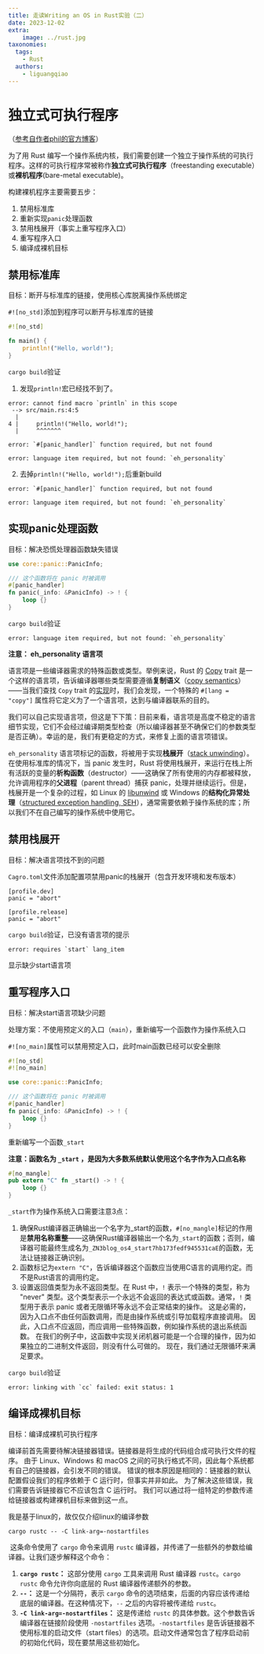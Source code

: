 ```yaml
---
title: 走读Writing an OS in Rust实验（二）
date: 2023-12-02
extra:
    image: ../rust.jpg
taxonomies:
  tags:
    - Rust
  authors:
    - liguangqiao  
---
```


# 独立式可执行程序

（[参考自作者phil的官方博客](https://os.phil-opp.com/zh-CN/freestanding-rust-binary/#jin-yong-zhan-zhan-kai)）

为了用 Rust 编写一个操作系统内核，我们需要创建一个独立于操作系统的可执行程序。这样的可执行程序常被称作**独立式可执行程序**（freestanding executable）或**裸机程序**(bare-metal executable)。

构建裸机程序主要需要五步：

1. 禁用标准库
2. 重新实现`panic`处理函数
3. 禁用栈展开（事实上重写程序入口）
4. 重写程序入口
5. 编译成裸机目标

## 禁用标准库

目标：断开与标准库的链接，使用核心库脱离操作系统绑定

`#![no_std]`添加到程序可以断开与标准库的链接

```rust
#![no_std]

fn main() {
    println!("Hello, world!");
}
```

`cargo build`验证

1. 发现`println!`宏已经找不到了。

```
error: cannot find macro `println` in this scope
 --> src/main.rs:4:5
  |
4 |     println!("Hello, world!");
  |     ^^^^^^^

error: `#[panic_handler]` function required, but not found

error: language item required, but not found: `eh_personality`
```

2. 去掉`println!("Hello, world!");`后重新build

```
error: `#[panic_handler]` function required, but not found

error: language item required, but not found: `eh_personality`
```

## 实现panic处理函数

目标：解决恐慌处理器函数缺失错误

```rust
use core::panic::PanicInfo;

/// 这个函数将在 panic 时被调用
#[panic_handler]
fn panic(_info: &PanicInfo) -> ! {
    loop {}
}
```

`cargo build`验证

```
error: language item required, but not found: `eh_personality`
```

**注意： eh_personality 语言项**

语言项是一些编译器需求的特殊函数或类型。举例来说，Rust 的 [Copy](https://doc.rust-lang.org/nightly/core/marker/trait.Copy.html) trait 是一个这样的语言项，告诉编译器哪些类型需要遵循**复制语义**（[copy semantics](https://doc.rust-lang.org/nightly/core/marker/trait.Copy.html)）——当我们查找 `Copy` trait 的[实现](https://github.com/rust-lang/rust/blob/485397e49a02a3b7ff77c17e4a3f16c653925cb3/src/libcore/marker.rs#L296-L299)时，我们会发现，一个特殊的 `#[lang = "copy"]` 属性将它定义为了一个语言项，达到与编译器联系的目的。

我们可以自己实现语言项，但这是下下策：目前来看，语言项是高度不稳定的语言细节实现，它们不会经过编译期类型检查（所以编译器甚至不确保它们的参数类型是否正确）。幸运的是，我们有更稳定的方式，来修复上面的语言项错误。

`eh_personality` 语言项标记的函数，将被用于实现**栈展开**（[stack unwinding](https://www.bogotobogo.com/cplusplus/stackunwinding.php)）。在使用标准库的情况下，当 panic 发生时，Rust 将使用栈展开，来运行在栈上所有活跃的变量的**析构函数**（destructor）——这确保了所有使用的内存都被释放，允许调用程序的**父进程**（parent thread）捕获 panic，处理并继续运行。但是，栈展开是一个复杂的过程，如 Linux 的 [libunwind](https://www.nongnu.org/libunwind/) 或 Windows 的**结构化异常处理**（[structured exception handling, SEH](https://docs.microsoft.com/en-us/windows/win32/debug/structured-exception-handling)），通常需要依赖于操作系统的库；所以我们不在自己编写的操作系统中使用它。

## 禁用栈展开

目标：解决语言项找不到的问题

`Cagro.toml`文件添加配置项禁用panic的栈展开（包含开发环境和发布版本）

```
[profile.dev]
panic = "abort"

[profile.release]
panic = "abort"
```

`cargo build`验证，已没有语言项的提示

```
error: requires `start` lang_item
```

显示缺少start语言项

## 重写程序入口

目标：解决start语言项缺少问题

处理方案：不使用预定义的入口（`main`），重新编写一个函数作为操作系统入口

`#![no_main]`属性可以禁用预定入口，此时main函数已经可以安全删除

```rust
#![no_std]
#![no_main]

use core::panic::PanicInfo;

/// 这个函数将在 panic 时被调用
#[panic_handler]
fn panic(_info: &PanicInfo) -> ! {
    loop {}
}
```

重新编写一个函数`_start`

**注意：函数名为 `_start` ，是因为大多数系统默认使用这个名字作为入口点名称**

```rust
#[no_mangle]
pub extern "C" fn _start() -> ! {
    loop {}
}
```

`_start`作为操作系统入口需要注意3点：

1. 确保Rust编译器正确输出一个名字为_start的函数，`#[no_mangle]`标记的作用是**禁用名称重整**——这确保Rust编译器输出一个名为`_start`的函数；否则，编译器可能最终生成名为`_ZN3blog_os4_start7hb173fedf945531caE`的函数，无法让链接器正确识别。
2. 函数标记为`extern "C"`，告诉编译器这个函数应当使用C语言的调用约定。而不是Rust语言的调用约定。
3. 设置返回值类型为永不返回类型。在 Rust 中，`!` 表示一个特殊的类型，称为 "never" 类型。这个类型表示一个永远不会返回的表达式或函数。通常，`!` 类型用于表示 panic 或者无限循环等永远不会正常结束的操作。 这是必需的，因为入口点不由任何函数调用，而是由操作系统或引导加载程序直接调用。 因此，入口点不应返回，而应调用一些特殊函数，例如操作系统的退出系统函数。 在我们的例子中，这函数中实现关闭机器可能是一个合理的操作，因为如果独立的二进制文件返回，则没有什么可做的。 现在，我们通过无限循环来满足要求。

`cargo build`验证

```
error: linking with `cc` failed: exit status: 1
```

## 编译成裸机目标

目标：编译成裸机可执行程序

编译前首先需要待解决链接器错误。链接器是将生成的代码组合成可执行文件的程序。 由于 Linux、Windows 和 macOS 之间的可执行格式不同，因此每个系统都有自己的链接器，会引发不同的错误。 错误的根本原因是相同的：链接器的默认配置假设我们的程序依赖于 C 运行时，但事实并非如此。 为了解决这些错误，我们需要告诉链接器它不应该包含 C 运行时。 我们可以通过将一组特定的参数传递给链接器或构建裸机目标来做到这一点。

我是基于linux的，故仅仅介绍linux的编译参数

```
cargo rustc -- -C link-arg=-nostartfiles
```

​	这条命令使用了 `cargo` 命令来调用 `rustc` 编译器，并传递了一些额外的参数给编译器。让我们逐步解释这个命令：

1. **`cargo rustc`：** 这部分使用 `cargo` 工具来调用 Rust 编译器 `rustc`。`cargo rustc` 命令允许你向底层的 Rust 编译器传递额外的参数。
2. **`--`：** 这是一个分隔符，表示 `cargo` 命令的选项结束，后面的内容应该传递给底层的编译器。在这种情况下，`--` 之后的内容将被传递给 `rustc`。
3. **`-C link-arg=-nostartfiles`：** 这是传递给 `rustc` 的具体参数。这个参数告诉编译器在链接阶段使用 `-nostartfiles` 选项。`-nostartfiles` 是告诉链接器不使用标准的启动文件（start files）的选项。启动文件通常包含了程序启动前的初始化代码，现在要禁用这些初始化。
